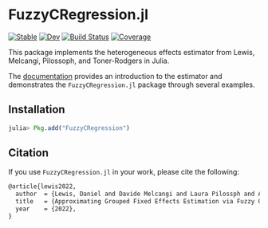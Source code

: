 # FuzzyCRegression.jl

[![Stable](https://img.shields.io/badge/docs-stable-blue.svg)](https://aidantr.github.io/FuzzyCRegression.jl/dev/)
[![Dev](https://img.shields.io/badge/docs-dev-blue.svg)](https://aidantr.github.io/FuzzyCRegression.jl/dev/)
[![Build Status](https://github.com/aidantr/FuzzyCRegression.jl/actions/workflows/CI.yml/badge.svg?branch=main)](https://github.com/aidantr/FuzzyCRegression.jl/actions/workflows/CI.yml?query=branch%3Amain)
[![Coverage](https://codecov.io/gh/aidantr/FuzzyCRegression.jl/branch/main/graph/badge.svg)](https://codecov.io/gh/aidantr/FuzzyCRegression.jl)

This package implements the heterogeneous effects estimator from Lewis, Melcangi, Pilossoph, and Toner-Rodgers in Julia. 

The [documentation](https://aidantr.github.io/FuzzyCRegression.jl/dev/) provides an introduction to the estimator and demonstrates the `FuzzyCRegression.jl` package through several examples.

## Installation 

```julia
julia> Pkg.add("FuzzyCRegression")
```

## Citation

If you use `FuzzyCRegression.jl` in your work, please cite the following:

```tex
@article{lewis2022,
  author  = {Lewis, Daniel and Davide Melcangi and Laura Pilossph and Aidan Toner-Rodgers},
  title   = {Approximating Grouped Fixed Effects Estimation via Fuzzy Clustering Regression},
  year    = {2022},
}
```
